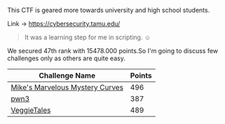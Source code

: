 This CTF is geared more towards university and high school students.

Link -> https://cybersecurity.tamu.edu/

> It was a learning step for me in scripting. :relaxed:


We secured 47th rank with 15478.000 points.So I'm going to discuss few challenges only as others are quite easy.

| Challenge Name  | Points |
| ------------ |  ------- |
| [Mike's Marvelous Mystery Curves](https://github.com/saurav3199/CTF-writeups/blob/master/TAMUctf19/ecc.md) | 496 |
| [pwn3](https://github.com/saurav3199/CTF-writeups/blob/master/TAMUctf19/pwn3.md) | 387 |
| [VeggieTales](https://github.com/saurav3199/CTF-writeups/blob/master/TAMUctf19/VeggieTales.md) | 489 |

